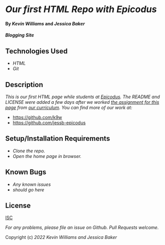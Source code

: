 # _Our first HTML Repo with Epicodus_

#### By _**Kevin Williams**_ and _**Jessica Baker**_

#### _Blogging Site_


## Technologies Used

* _HTML_
* _Git_


## Description

_This is our first HTML page while students at
[Epicodus](https://epicodus.com). The README and LICENSE were added a
few days after we worked [the assignment for this
page](https://www.learnhowtoprogram.com/introduction-to-programming-part-time-react-track/git-html-and-css/practice-tracking-changes-with-git)
from [our curriculum](https://learnhowtoprogram.com). You can find
more of our work at:_

* https://github.com/k9w
* https://github.com/jessb-epicodus


## Setup/Installation Requirements

* _Clone the repo._
* _Open the home page in browser._


## Known Bugs

* _Any known issues_
* _should go here_


## License

[ISC](https://choosealicense.com/licenses/isc)

_For any problems, please file an issue on Github. Pull Requests welcome._

Copyright (c) _2022_ _Kevin Williams and Jessica Baker_
